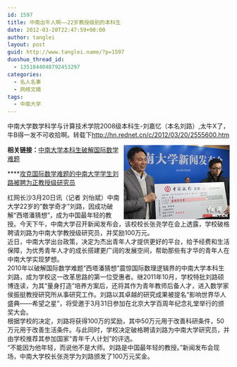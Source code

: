```yaml
---
id: 1597
title: 中南出牛人啊——22岁教授级别的本科生
date: 2012-03-20T22:47:59+00:00
author: tanglei
layout: post
guid: http://www.tanglei.name/?p=1597
duoshuo_thread_id:
  - 1351844048792453297
categories:
  - 名人名事
  - 网络文摘
tags:
  - 中南大学
---
```

中南大学数学科学与计算技术学院2008级本科生-刘嘉忆（本名刘路）,太牛X了，牛B得一发不可收拾啊。转载下<http://hn.rednet.cn/c/2012/03/20/2555600.htm>

[<img title="中南大学校长张尧学为刘路（右）颁发100万元奖金" alt="中南大学校长张尧学为刘路（右）颁发100万元奖金" align="right" src="/wp-content/uploads/2012/03/image_thumb3.png"  />](/wp-content/uploads/2012/03/image3.png) 

**相关链接：**[中南大学本科生破解国际数学难题](http://hn.rednet.cn/c/2011/10/08/2392501.htm)

****[攻克国际数学难题的中南大学学生刘路被聘为正教授级研究员](http://hn.rednet.cn/c/2012/03/20/2555683.htm)

红网长沙3月20日讯（记者 刘怡斌）中南大学22岁的“数学奇才”刘路，因成功破解“西塔潘猜想”，成为中国最年轻的教授。今天下午，中南大学召开新闻发布会，该校校长张尧学在会上透露，学校破格聘请刘路为中南大学教授级研究员，并奖励100万元。    
近日，中南大学出台政策，决定为杰出青年人才提供更好的平台，给予经费和生活保障，为优秀青年人才的成长搭建更广阔的发展空间，帮助那些有才华的青年人在中南大学实现梦想。    
2010年以破解国际数学难题“西塔潘猜想”震惊国际数理逻辑界的中南大学本科生刘路，成为学校这一改革思路的第一位受惠者。继2011年10月，学校特批刘路硕博连读，为其“量身打造”培养方案后，还将其作为青年教师后备人才，进入数学家侯振挺教授研究所从事研究工作。刘路以其卓越的研究成果被提名“影响世界华人盛典——希望之星”，将受邀于3月31日参加在北京大学百周年纪念礼堂举行的颁奖大会。    
根据学校的决定，刘路将获得100万的奖励，其中50万元用于改善科研条件，50万元用于改善生活条件。与此同时，学校决定破格聘请刘路为中南大学研究员，并由学校推荐其参加国家“青年千人计划”的评选。    
“不能因为他年轻，而说他不是大师。刘路是中国最年轻的教授。”新闻发布会现场，中南大学校长张尧学为刘路颁发了100万元奖金。
